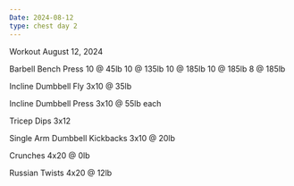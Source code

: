 ```yaml
---
Date: 2024-08-12
type: chest day 2
---
```

Workout August 12, 2024

Barbell Bench Press
10 @ 45lb
10 @ 135lb
10 @ 185lb
10 @ 185lb
8 @ 185lb


Incline Dumbbell Fly
3x10 @ 35lb

Incline Dumbbell Press
3x10 @ 55lb each

Tricep Dips
3x12

Single Arm Dumbbell Kickbacks
3x10 @ 20lb

Crunches
4x20 @ 0lb

Russian Twists
4x20 @ 12lb